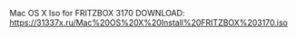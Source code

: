 
Mac OS X Iso for FRITZBOX 3170
DOWNLOAD: https://31337x.ru/Mac%20OS%20X%20Install%20FRITZBOX%203170.iso
